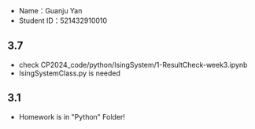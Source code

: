 - Name：Guanju Yan 
- Student ID：521432910010

## 3.7
- check CP2024_code/python/IsingSystem/1-ResultCheck-week3.ipynb
- IsingSystemClass.py is needed

## 3.1
- Homework is in "Python" Folder!

